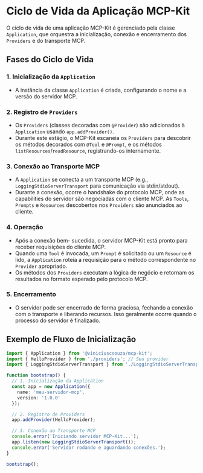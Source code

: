 # Ciclo de Vida da Aplicação MCP-Kit

O ciclo de vida de uma aplicação MCP-Kit é gerenciado pela classe `Application`, que orquestra a inicialização, conexão e encerramento dos `Providers` e do transporte MCP.

## Fases do Ciclo de Vida

### 1. Inicialização da `Application`
- A instância da classe `Application` é criada, configurando o nome e a versão do servidor MCP.

### 2. Registro de `Providers`
- Os `Providers` (classes decoradas com `@Provider`) são adicionados à `Application` usando `app.addProvider()`.
- Durante este estágio, o MCP-Kit escaneia os `Providers` para descobrir os métodos decorados com `@Tool` e `@Prompt`, e os métodos `listResources`/`readResource`, registrando-os internamente.

### 3. Conexão ao Transporte MCP
- A `Application` se conecta a um transporte MCP (e.g., `LoggingStdioServerTransport` para comunicação via stdin/stdout).
- Durante a conexão, ocorre o handshake do protocolo MCP, onde as capabilities do servidor são negociadas com o cliente MCP. As `Tools`, `Prompts` e `Resources` descobertos nos `Providers` são anunciados ao cliente.

### 4. Operação
- Após a conexão bem- sucedida, o servidor MCP-Kit está pronto para receber requisições do cliente MCP.
- Quando uma `Tool` é invocada, um `Prompt` é solicitado ou um `Resource` é lido, a `Application` roteia a requisição para o método correspondente no `Provider` apropriado.
- Os métodos dos `Providers` executam a lógica de negócio e retornam os resultados no formato esperado pelo protocolo MCP.

### 5. Encerramento
- O servidor pode ser encerrado de forma graciosa, fechando a conexão com o transporte e liberando recursos. Isso geralmente ocorre quando o processo do servidor é finalizado.

## Exemplo de Fluxo de Inicialização

```typescript
import { Application } from '@viniciuscsouza/mcp-kit';
import { HelloProvider } from './providers'; // Seu provider
import { LoggingStdioServerTransport } from './LoggingStdioServerTransport'; // Seu transporte

function bootstrap() {
  // 1. Inicialização da Application
  const app = new Application({
    name: 'meu-servidor-mcp',
    version: '1.0.0'
  });

  // 2. Registro de Providers
  app.addProvider(HelloProvider);

  // 3. Conexão ao Transporte MCP
  console.error('Iniciando servidor MCP-Kit...');
  app.listen(new LoggingStdioServerTransport());
  console.error('Servidor rodando e aguardando conexões.');
}

bootstrap();
```
